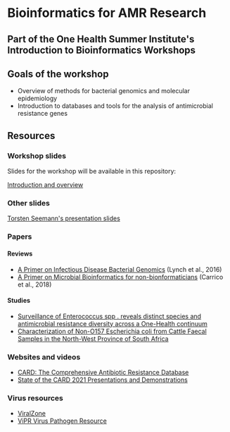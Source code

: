 # Bioinformatics for AMR Research

## Part of the One Health Summer Institute's Introduction to Bioinformatics Workshops

## Goals of the workshop

* Overview of methods for bacterial genomics and molecular epidemiology
* Introduction to databases and tools for the analysis of antimicrobial resistance genes

## Resources

### Workshop slides

Slides for the workshop will be available in this repository:

[Introduction and overview](Bioinformatics%20for%20Antimicrobial%20Resistance%20Research.pdf)

### Other slides

[Torsten Seemann's presentation slides](https://www.slideshare.net/torstenseemann/presentations)

### Papers

#### Reviews

* [A Primer on Infectious Disease Bacterial Genomics](https://journals.asm.org/doi/full/10.1128/CMR.00001-16) (Lynch et al., 2016)
* [A Primer on Microbial Bioinformatics for non-bionformaticians](https://pubmed.ncbi.nlm.nih.gov/29309933/) (Carrico et al., 2018)

#### Studies

* [Surveillance of Enterococcus spp . reveals distinct species and antimicrobial resistance diversity across a One-Health continuum](https://www.nature.com/articles/s41598-020-61002-5)
* [Characterization of Non-O157 Escherichia coli from Cattle Faecal Samples in the North-West Province of South Africa](https://www.mdpi.com/2076-2607/7/8/272)

### Websites and videos

* [CARD: The Comprehensive Antibiotic Resistance Database](https://card.mcmaster.ca/)
* [State of the CARD 2021 Presentations and Demonstrations](https://github.com/arpcard/state-of-the-card-2021)

### Virus resources

* [ViralZone](https://viralzone.expasy.org/)
* [ViPR Virus Pathogen Resource](https://www.viprbrc.org/brc/home.spg?decorator=vipr)


